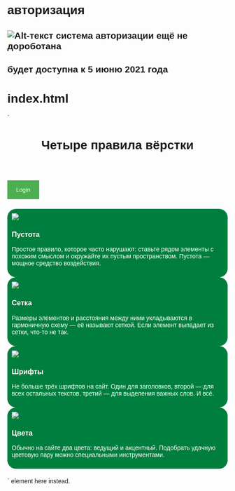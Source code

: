 авторизация
===========
![Alt-текст](https://4.bp.blogspot.com/EJIfQVyo9XD89XsDkYI5Y5GjmytbV7UlxfGdc9UbdAZAfuBFYx4xQsgxqPd5cjQ71ak0rS_hR8OWtIaL1g=w1080-h608-p-no-v0 "")
система авторизации ещё не дороботана 
-------------------------------------
будет доступна к 5 июню 2021 года
---------------------------------
index.html
==========
`<!DOCTYPE html>
<html>
<head class="header">
  <meta charset="UTF-8">
  <title>
  Четыре правила вёрстки
                          </title>      
  <link rel="stylesheet" href="style.css">
   <link rel="shortcut icon" href="https://lh3.googleusercontent.com/UCgehEVAkaAq0nKhn5ZdTmDjU6SPE0I-DJfl0NLFivj2PVB56h2wMiAiAD2-UH5GJICV_4h5v7ECdKpcl15weCf3HVj8gT7W7_ZpaoMagOPMbfMvfL-UVva52p4OVuwOC-CwDZHBYV0XOFzDzvCeL9TYIn2Sjg4DudWQWkHUaFrV_gn5o_MlCKz2rGMbifsTqWuy3yu1F9bQF2SjqADrYmvnKrQFqOQ8MAehW4JyKk0wk8ktiuP6tJNWWphHaS5aahUvlOBkIeF7hIHUB3QI97brFb8XKqWd2ezV6PS2YXVAUm4mNiFZRt5cbdkxTz5YnmFUO3bFD-gXaFsmEaS02Ithysv3ojVbygPsDEL5xySTTZnqML14LjnHzT8sEGn0wfR_fRYPxbBXEuDbt7uk0OzOGvxi-Ebt8QCLkSCgp8LSjegeczt1-Y9SmQL4OmMz1pHzxwwS8xCoRelyvfMEzVkK_5ieyQnIVJEccIjsBMZA3XrHA4FmjqRBgpl6QT_TOP73s_c5xkpRCfx3dH23zlUKhf8mR25vQPMhtPbEYvLAuCMF5XhHRZCLBzrdICeEO9St-XLa6aqRtPcyTjVW3U_hoTQkvL8y7aEihLRvxhWc6g6tNpl-uu3s1h3Sr5f0M1MI7K7Kwbp1XPswpUit_O6pHmFz7orvp8PAwUd1NXkZGdeuXkJfpe8jC2FU3eY=w328-h249-no?authuser=0" type="image/x-icon">
</head>
<body>
<script src="https://cdnjs.cloudflare.com/ajax/libs/jquery/3.3.1/jquery.min.js"></script>
<script src="jquery.cookie.js"></script>
<header class="header">
    <div class="overlay">
      <h1 class="header-title">Четыре правила вёрстки</h1>
    </div>
  </header>
  <div dir="ltr" style="text-align: left;" trbidi="on">
<html>
<head>

<style>
body {font-family: Arial, Helvetica, sans-serif;}

/* Full-width input fields */
input[type=text], input[type=password] {
    width: 100%;
    padding: 12px 20px;
    margin: 8px 0;
    display: inline-block;
    border: 1px solid #ccc;
    box-sizing: border-box;
}

/* Set a style for all buttons */
button {
    background-color: #4CAF50;
    color: white;
    padding: 14px 20px;
    margin: 8px 0;
    border: none;
    cursor: pointer;
    width: 100%;
}

button:hover {
    opacity: 0.8;
}

/* Extra styles for the cancel button */
.cancelbtn {
    width: auto;
    padding: 10px 18px;
    background-color: #f44336;
}

/* Center the image and position the close button */
.imgcontainer {
    text-align: center;
    margin: 24px 0 12px 0;
    position: relative;
}

img.avatar {
    width: 40%;
    border-radius: 50%;
    margin: 10px auto;
}

.container {
    padding: 16px;
}

span.psw {
    float: right;
    padding-top: 16px;
}

/* The Modal (background) */
.modal {
    display: none; /* Hidden by default */
    position: fixed; /* Stay in place */
    z-index: 1; /* Sit on top */
    left: 0;
    top: 0;
    width: 100%; /* Full width */
    height: 100%; /* Full height */
    overflow: auto; /* Enable scroll if needed */
    background-color: rgb(0,0,0); /* Fallback color */
    background-color: rgba(0,0,0,0.4); /* Black w/ opacity */
    padding-top: 60px;
}

/* Modal Content/Box */
.modal-content {
    background-color: #fefefe;
    margin: 5% auto 15% auto; /* 5% from the top, 15% from the bottom and centered */
    border: 1px solid #888;
    width: 80%; /* Could be more or less, depending on screen size */
}

/* The Close Button (x) */
.close {
    position: absolute;
    right: 25px;
    top: 0;
    color: #000;
    font-size: 35px;
    font-weight: bold;
}

.close:hover,
.close:focus {
    color: red;
    cursor: pointer;
}

/* Add Zoom Animation */
.animate {
    -webkit-animation: animatezoom 0.6s;
    animation: animatezoom 0.6s
}

@-webkit-keyframes animatezoom {
    from {-webkit-transform: scale(0)} 
    to {-webkit-transform: scale(1)}
}
    
@keyframes animatezoom {
    from {transform: scale(0)} 
    to {transform: scale(1)}
}

/* Change styles for span and cancel button on extra small screens */
@media screen and (max-width: 300px) {
    span.psw {
       display: block;
       float: none;
    }
    .cancelbtn {
       width: 100%;
    }
}
</style>
</head>
<body>
    <style>
   .card {
    background: #007E3E; /* Цвет фона */
    color: #fff; /* Цвет текста */
    padding: 10px; /* Поля вокруг текста */
    border-radius: 20px; /* Уголки */
   }
  </style>
 </head>
 <body>
<script>
  window.onload = function () {
    document.body.classList.add('loaded_hiding');
    window.setTimeout(function () {
      document.body.classList.add('loaded');
      document.body.classList.remove('loaded_hiding');
    }, 500);
  }
</script>
<div class="preloader">
  <div class="preloader__row">
    <div class="preloader__item"></div>
    <div class="preloader__item"></div>
  </div>
</div>
<style>

.preloader {
  /*фиксированное позиционирование*/
  position: fixed;
  /* координаты положения */
  left: 0;
  top: 0;
  right: 0;
  bottom: 0;
  /* фоновый цвет элемента */
  background: #e0e0e0;
  /* размещаем блок над всеми элементами на странице (это значение должно быть больше, чем у любого другого позиционированного элемента на странице) */
  z-index: 1001;
}

.preloader__row {
  position: relative;
  top: 50%;
  left: 50%;
  width: 70px;
  height: 70px;
  margin-top: -35px;
  margin-left: -35px;
  text-align: center;
  animation: preloader-rotate 2s infinite linear;
}

.preloader__item {
  position: absolute;
  display: inline-block;
  top: 0;
  background-color: #337ab7;
  border-radius: 100%;
  width: 35px;
  height: 35px;
  animation: preloader-bounce 2s infinite ease-in-out;
}

.preloader__item:last-child {
  top: auto;
  bottom: 0;
  animation-delay: -1s;
}

@keyframes preloader-rotate {
  100% {
    transform: rotate(360deg);
  }
}

@keyframes preloader-bounce {

  0%,
  100% {
    transform: scale(0);
  }

  50% {
    transform: scale(1);
  }
}

.loaded_hiding .preloader {
  transition: 0.3s opacity;
  opacity: 0;
}

.loaded .preloader {
  display: none;
}
</style>
<button onclick="document.getElementById('id01').style.display='block'" style="width: auto;">Login</button>

<div class="modal" id="id01">
  
  <form action="/action_page.php" class="modal-content animate">
    <div class="imgcontainer">
      <span class="close" onclick="document.getElementById('id01').style.display='none'" title="Close Modal">×</span><div class="separator" style="clear: both; text-align: center;">
<a href="https://4.bp.blogspot.com/EJIfQVyo9XD89XsDkYI5Y5GjmytbV7UlxfGdc9UbdAZAfuBFYx4xQsgxqPd5cjQ71ak0rS_hR8OWtIaL1g=w1080-h608-p-no-v0" imageanchor="1" style="margin-left: 1em; margin-right: 1em;"><img border="0" data-original-height="608" data-original-width="1080" height="360" src="https://4.bp.blogspot.com/EJIfQVyo9XD89XsDkYI5Y5GjmytbV7UlxfGdc9UbdAZAfuBFYx4xQsgxqPd5cjQ71ak0rS_hR8OWtIaL1g=w1080-h608-p-no-v0" width="640" /></a></div>
</div>
<div class="container">
      <label for="uname"><b>Username</b></label>
      <input name="uname" placeholder="Enter Username" required="" type="text" />

      <label for="psw"><b>Password</b></label>
      <input name="psw" placeholder="Enter Password" required="" type="password" />
        
      <button type="submit">Login</button>
      <label>
        <input checked="checked" name="remember" type="checkbox" /> Remember me
      </label>
    </div>
<div class="container" style="background-color: #f1f1f1;">
      <button class="cancelbtn" onclick="document.getElementById('id01').style.display='none'" type="button">Cancel</button>
      <span class="psw">Forgot <a href="https://draft.blogger.com/u/1/blogger.g?blogID=5042441321428311860#">password?</a></span>
    </div>
</form>
</div>
<script>
// Get the modal
var modal = document.getElementById('id01');

// When the user clicks anywhere outside of the modal, close it
window.onclick = function(event) {
    if (event.target == modal) {
        modal.style.display = "none";
    }
}
</script>

</body>
</html>



</div>

  <section class="content">
    <div class="card">
      <img class="card-image"
           src="https://pictures.s3.yandex.net/frontend-developer/free-course/card-1.jpg">
      <h3 name = "Пустота"class="card-title">Пустота</h3>
      <p class="card-text">Простое правило, которое часто нарушают: ставьте рядом элементы с похожим смыслом и окружайте их пустым пространством. Пустота — мощное средство воздействия.</p>
    </div>
    <div class="card  no-right-margin">
      <img class="card-image"
           src="https://pictures.s3.yandex.net/frontend-developer/free-course/card-2.jpg">
      <h3 name = "Сетка" class="card-title">Сетка</h3>
      <p class="card-text">Размеры элементов и расстояния между ними укладываются в гармоничную схему — её называют сеткой. Если элемент выпадает из сетки, что-то не так.</p>
    </div>
    <div class="card">
    <img class="card-image" src="https://pictures.s3.yandex.net/frontend-developer/free-course/card-3.jpg">  
    <h3 name = "Шрифты" class="card-title">Шрифты</h3>  
    <p class="card-text">Не больше трёх шрифтов на сайт. Один для заголовков, второй — для всех остальных текстов, третий — для выделения важных слов. И всё.</p>
</div>
    <div class="card no-right-margin">
    <img class="card-image" src="https://pictures.s3.yandex.net/frontend-developer/free-course/card-4.jpg">  
    <h3 name = "Цвета" class="card-title">Цвета</h3>  
    <p class="card-text">Обычно на сайте два цвета: ведущий и акцентный. Подобрать удачную цветовую пару можно специальными инструментами.</p>
</div>
  </section>
<footer class="footer">
    <h4 class="footer-author"></h4>
</footer>
  <script src="//code-ya.jivosite.com/widget/mmXR2vT1ww" async></script>
</div>
</body>
</html>` element here instead.
